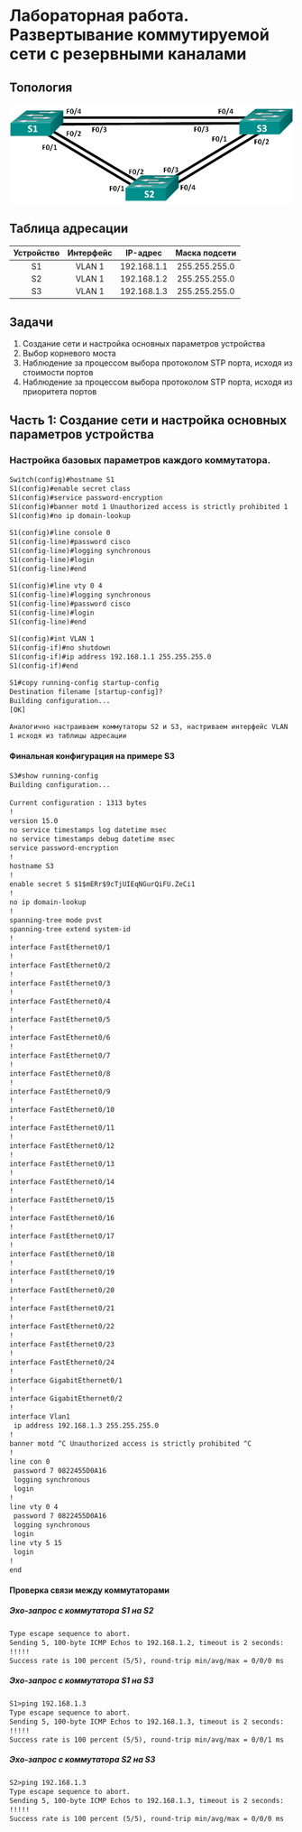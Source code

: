 # Лабораторная работа. Развертывание коммутируемой сети с резервными каналами
## Топология
![alt text](https://github.com/V1RaJ97/OTUS-NE/blob/e1087a19b35e65d7d60702d9a9711ab30e438e6e/Labs/Lab07/%D0%A1%D1%85%D0%B5%D0%BC%D0%B0%20%D1%81%D0%B5%D1%82%D0%B8.png)

## Таблица адресации
| Устройство |  Интерфейс  |   IP-адрес  | Маска подсети |
|:----------:|:-----------:|:-----------:|:-------------:|
|     S1     |    VLAN 1   | 192.168.1.1 | 255.255.255.0 |
|     S2     |    VLAN 1   | 192.168.1.2 | 255.255.255.0 |
|     S3     |    VLAN 1   | 192.168.1.3 | 255.255.255.0 |

## Задачи
1. Создание сети и настройка основных параметров устройства
2. Выбор корневого моста
3. Наблюдение за процессом выбора протоколом STP порта, исходя из стоимости портов
4. Наблюдение за процессом выбора протоколом STP порта, исходя из приоритета портов

## Часть 1:	Создание сети и настройка основных параметров устройства
### Настройка базовых параметров каждого коммутатора.
```
Switch(config)#hostname S1
S1(config)#enable secret class
S1(config)#service password-encryption
S1(config)#banner motd 1 Unauthorized access is strictly prohibited 1
S1(config)#no ip domain-lookup
```
```
S1(config)#line console 0
S1(config-line)#password cisco
S1(config-line)#logging synchronous
S1(config-line)#login
S1(config-line)#end
```
```
S1(config)#line vty 0 4
S1(config-line)#logging synchronous 
S1(config-line)#password cisco
S1(config-line)#login
S1(config-line)#end
```
```
S1(config)#int VLAN 1
S1(config-if)#no shutdown
S1(config-if)#ip address 192.168.1.1 255.255.255.0
S1(config-if)#end
```
```
S1#copy running-config startup-config 
Destination filename [startup-config]? 
Building configuration...
[OK]
```
```
Аналогично настраиваем коммутаторы S2 и S3, настриваем интерфейс VLAN 1 исходя из таблицы адресации
```
#### Финальная конфигурация на примере S3
```
S3#show running-config 
Building configuration...

Current configuration : 1313 bytes
!
version 15.0
no service timestamps log datetime msec
no service timestamps debug datetime msec
service password-encryption
!
hostname S3
!
enable secret 5 $1$mERr$9cTjUIEqNGurQiFU.ZeCi1
!
no ip domain-lookup
!
spanning-tree mode pvst
spanning-tree extend system-id
!
interface FastEthernet0/1
!
interface FastEthernet0/2
!
interface FastEthernet0/3
!
interface FastEthernet0/4
!
interface FastEthernet0/5
!
interface FastEthernet0/6
!
interface FastEthernet0/7
!
interface FastEthernet0/8
!
interface FastEthernet0/9
!
interface FastEthernet0/10
!
interface FastEthernet0/11
!
interface FastEthernet0/12
!
interface FastEthernet0/13
!
interface FastEthernet0/14
!
interface FastEthernet0/15
!
interface FastEthernet0/16
!
interface FastEthernet0/17
!
interface FastEthernet0/18
!
interface FastEthernet0/19
!
interface FastEthernet0/20
!
interface FastEthernet0/21
!
interface FastEthernet0/22
!
interface FastEthernet0/23
!
interface FastEthernet0/24
!
interface GigabitEthernet0/1
!
interface GigabitEthernet0/2
!
interface Vlan1
 ip address 192.168.1.3 255.255.255.0
!
banner motd ^C Unauthorized access is strictly prohibited ^C
!
line con 0
 password 7 0822455D0A16
 logging synchronous
 login
!
line vty 0 4
 password 7 0822455D0A16
 logging synchronous
 login
line vty 5 15
 login
!
end
```
#### Проверка связи между коммутаторами
##### Эхо-запрос с коммутатора S1 на S2
```
Type escape sequence to abort.
Sending 5, 100-byte ICMP Echos to 192.168.1.2, timeout is 2 seconds:
!!!!!
Success rate is 100 percent (5/5), round-trip min/avg/max = 0/0/0 ms
```
##### Эхо-запрос с коммутатора S1 на S3
```
S1>ping 192.168.1.3
Type escape sequence to abort.
Sending 5, 100-byte ICMP Echos to 192.168.1.3, timeout is 2 seconds:
!!!!!
Success rate is 100 percent (5/5), round-trip min/avg/max = 0/0/1 ms
```
##### Эхо-запрос с коммутатора S2 на S3
```
S2>ping 192.168.1.3
Type escape sequence to abort.
Sending 5, 100-byte ICMP Echos to 192.168.1.3, timeout is 2 seconds:
!!!!!
Success rate is 100 percent (5/5), round-trip min/avg/max = 0/0/0 ms
```
